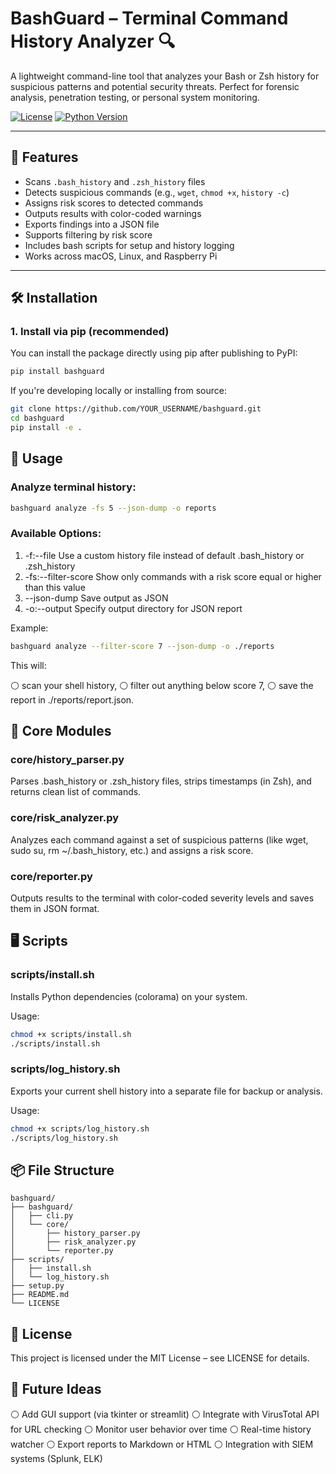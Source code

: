 # BashGuard – Terminal Command History Analyzer 🔍

A lightweight command-line tool that analyzes your Bash or Zsh history for suspicious patterns and potential security threats. Perfect for forensic analysis, penetration testing, or personal system monitoring.

[![License](https://img.shields.io/github/license/anonymmized/BashGuard)](https://github.com/anonymmized/Bashuard)
[![Python Version](https://img.shields.io/pypi/pyversions/BashGuard)](https://pypi.org/project/BashGuard/)

---

## 🧰 Features

- Scans `.bash_history` and `.zsh_history` files
- Detects suspicious commands (e.g., `wget`, `chmod +x`, `history -c`)
- Assigns risk scores to detected commands
- Outputs results with color-coded warnings
- Exports findings into a JSON file
- Supports filtering by risk score
- Includes bash scripts for setup and history logging
- Works across macOS, Linux, and Raspberry Pi

---

## 🛠️ Installation

### 1. Install via pip (recommended)

You can install the package directly using pip after publishing to PyPI:

```bash
pip install bashguard
```

If you're developing locally or installing from source:

```bash
git clone https://github.com/YOUR_USERNAME/bashguard.git
cd bashguard
pip install -e .
```

## 🚀 Usage

### Analyze terminal history:
```bash
bashguard analyze -fs 5 --json-dump -o reports
```

### Available Options:

1) -f:--file            Use a custom history file instead of default .bash_history or .zsh_history
2) -fs:--filter-score   Show only commands with a risk score equal or higher than this value
3) --json-dump          Save output as JSON
4) -o:--output          Specify output directory for JSON report

Example: 
```bash
bashguard analyze --filter-score 7 --json-dump -o ./reports
```
This will:

⚪️ scan your shell history,
⚪️ filter out anything below score 7,
⚪️ save the report in ./reports/report.json.

## 📁 Core Modules

### core/history_parser.py

Parses .bash_history or .zsh_history files, strips timestamps (in Zsh), and returns clean list of commands.

### core/risk_analyzer.py

Analyzes each command against a set of suspicious patterns (like wget, sudo su, rm ~/.bash_history, etc.) and assigns a risk score.

### core/reporter.py

Outputs results to the terminal with color-coded severity levels and saves them in JSON format.

## 🖥️ Scripts

### scripts/install.sh

Installs Python dependencies (colorama) on your system.

Usage:
```bash
chmod +x scripts/install.sh
./scripts/install.sh
```

### scripts/log_history.sh

Exports your current shell history into a separate file for backup or analysis.

Usage:
```bash
chmod +x scripts/log_history.sh
./scripts/log_history.sh
```

## 📦 File Structure

```
bashguard/
├── bashguard/
│   ├── cli.py
│   └── core/
│       ├── history_parser.py
│       ├── risk_analyzer.py
│       └── reporter.py
├── scripts/
│   ├── install.sh
│   └── log_history.sh
├── setup.py
├── README.md
└── LICENSE
```

## 📝 License

This project is licensed under the MIT License – see LICENSE for details.

## 🧪 Future Ideas

⚪️ Add GUI support (via tkinter or streamlit)
⚪️ Integrate with VirusTotal API for URL checking
⚪️ Monitor user behavior over time
⚪️ Real-time history watcher
⚪️ Export reports to Markdown or HTML
⚪️ Integration with SIEM systems (Splunk, ELK)


